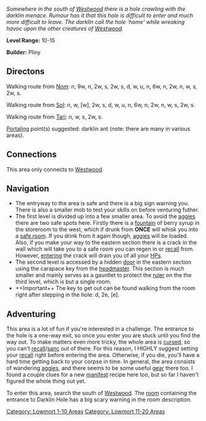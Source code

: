 *Somewhere in the south of [Westwood](:Category:_Westwood.md "wikilink")
there is a hole crawling with the darklin menace. Rumour has it that
this hole is difficult to enter and much more difficult to leave. The
darklin call the hole 'home' while wreaking havoc upon the other
creatures of [Westwood](:Category:_Westwood.md "wikilink").*

**Level Range:** 10-15

**Builder:** Pliny

## Directons

Walking route from [Nom](Nom.md "wikilink"): n, 9w, n, 2w, s, 2w, s, d,
w, u, n, 6w, n, 2w, n, w, s, 2w, s.

Walking route from [Sol](Sol.md "wikilink"): n, w, \[w\], 2w, s, d, w,
u, n, 6w, n, 2w, n, w, s, 2w, s.

Walking route from [Tari](Tari.md "wikilink"): n, w, s, 2w, s.

[Portaling](Portal.md "wikilink") point(s) suggested: darklin ant (note:
there are many in various areas).

## Connections

This area only connects to
[Westwood](:Category:_Westwood.md "wikilink").

## Navigation

-   The entryway to the area is safe and there is a big sign warning
    you. There is also a smaller mob to test your skills on before
    venturing futher.
-   The first level is divided up into a few smaller area. To avoid the
    [aggies](Aggressive_Mobs.md "wikilink") there are two safe spots
    here. Firstly there is a [fountain](Fountains.md "wikilink") of
    berry syrup in the storeroom to the west, which if drunk from
    **ONCE** will whisk you into a [safe
    room](Safe_Rooms.md "wikilink"). If you drink from it again though,
    [aggies](Aggressive_Mobs.md "wikilink") will be loaded. Also, if you
    make your way to the eastern section there is a crack in the wall
    which will take you to a safe room you can regen in or
    [recall](Recall.md "wikilink") from. However,
    [entering](Enter.md "wikilink") the crack will drain you of all your
    [HPs](Hit_Points.md "wikilink").
-   The second level is accessed by a hidden
    [door](:Category:_Doors.md "wikilink") in the eastern section using
    the carapace key from the
    [headmaster](Darklin_Headmaster.md "wikilink"). This section is much
    smaller and mainly serves as a gauntlet to protect the
    [ruler](Darklin_Ruler.md "wikilink") on the the third level, which
    is but a single room.
-   ++Important++ The key to get out can be found walking from the room
    right after stepping in the hole: d, 2e, \[e\].

## Adventuring

This area is a lot of fun if you're interested in a challenge. The
entrance to the hole is a one-way exit, so once you enter you are stuck
until you find the way out. To make matters even more tricky, the whole
area is [cursed](Cursed_Rooms.md "wikilink"), so you can't
[recall](Recall.md "wikilink")/[sanc](Sanctum.md "wikilink") out of
there. For this reason, I HIGHLY suggest setting your
[recall](Recall.md "wikilink") right before entering the area.
Otherwise, if you die, you'll have a hard time getting back to your
corpse in time. In general, the area consists of wandering
[aggies](Aggressive_Mobs.md "wikilink"), and there seems to be some
useful [gear](:Category:_Gear.md "wikilink") there too. I found a couple
clues for a new [manifest](Manifest.md "wikilink") recipe here too, but
so far I haven't figured the whole thing out yet.

To enter this area, search the south of
[Westwood](:Category:_Westwood.md "wikilink"). The
[room](:Category:_Rooms.md "wikilink") containing the entrance to
Darklin Hole has a big scary warning in the room description.

[Category: Lowmort 1-10 Areas](Category:_Lowmort_1-10_Areas "wikilink")
[Category: Lowmort 11-20
Areas](Category:_Lowmort_11-20_Areas "wikilink")
